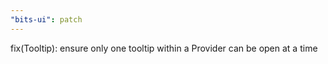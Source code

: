 ```yaml
---
"bits-ui": patch
---
```


fix(Tooltip): ensure only one tooltip within a Provider can be open at a time
